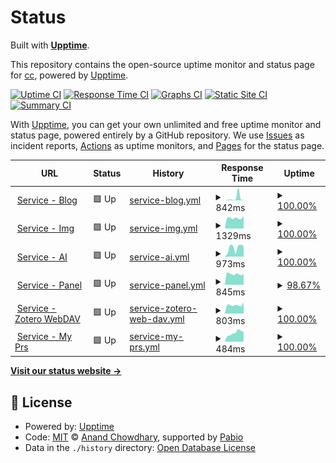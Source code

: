 # Status

Built with [**Upptime**](https://upptime.js.org).

This repository contains the open-source uptime monitor and status page for [cc](https://chillcicada.com), powered by [Upptime](https://github.com/upptime/upptime).

[![Uptime CI](https://github.com/chillcicada/status/workflows/Uptime%20CI/badge.svg)](https://github.com/chillcicada/status/actions?query=workflow%3A%22Uptime+CI%22)
[![Response Time CI](https://github.com/chillcicada/status/workflows/Response%20Time%20CI/badge.svg)](https://github.com/chillcicada/status/actions?query=workflow%3A%22Response+Time+CI%22)
[![Graphs CI](https://github.com/chillcicada/status/workflows/Graphs%20CI/badge.svg)](https://github.com/chillcicada/status/actions?query=workflow%3A%22Graphs+CI%22)
[![Static Site CI](https://github.com/chillcicada/status/workflows/Static%20Site%20CI/badge.svg)](https://github.com/chillcicada/status/actions?query=workflow%3A%22Static+Site+CI%22)
[![Summary CI](https://github.com/chillcicada/status/workflows/Summary%20CI/badge.svg)](https://github.com/chillcicada/status/actions?query=workflow%3A%22Summary+CI%22)

With [Upptime](https://upptime.js.org), you can get your own unlimited and free uptime monitor and status page, powered entirely by a GitHub repository. We use [Issues](https://github.com/chillcicada/status/issues) as incident reports, [Actions](https://github.com/chillcicada/status/actions) as uptime monitors, and [Pages](https://status.chillcicada.com) for the status page.

<!--start: status pages-->
<!-- This summary is generated by Upptime (https://github.com/upptime/upptime) -->
<!-- Do not edit this manually, your changes will be overwritten -->
<!-- prettier-ignore -->
| URL | Status | History | Response Time | Uptime |
| --- | ------ | ------- | ------------- | ------ |
| <img alt="" src="https://icons.duckduckgo.com/ip3/chillcicada.com.ico" height="13"> [Service - Blog](https://chillcicada.com) | 🟩 Up | [service-blog.yml](https://github.com/chillcicada/status/commits/HEAD/history/service-blog.yml) | <details><summary><img alt="Response time graph" src="./graphs/service-blog/response-time-week.png" height="20"> 842ms</summary><br><a href="https://status.chillcicada.com/history/service-blog"><img alt="Response time 370" src="https://img.shields.io/endpoint?url=https%3A%2F%2Fraw.githubusercontent.com%2Fchillcicada%2Fstatus%2FHEAD%2Fapi%2Fservice-blog%2Fresponse-time.json"></a><br><a href="https://status.chillcicada.com/history/service-blog"><img alt="24-hour response time 182" src="https://img.shields.io/endpoint?url=https%3A%2F%2Fraw.githubusercontent.com%2Fchillcicada%2Fstatus%2FHEAD%2Fapi%2Fservice-blog%2Fresponse-time-day.json"></a><br><a href="https://status.chillcicada.com/history/service-blog"><img alt="7-day response time 842" src="https://img.shields.io/endpoint?url=https%3A%2F%2Fraw.githubusercontent.com%2Fchillcicada%2Fstatus%2FHEAD%2Fapi%2Fservice-blog%2Fresponse-time-week.json"></a><br><a href="https://status.chillcicada.com/history/service-blog"><img alt="30-day response time 433" src="https://img.shields.io/endpoint?url=https%3A%2F%2Fraw.githubusercontent.com%2Fchillcicada%2Fstatus%2FHEAD%2Fapi%2Fservice-blog%2Fresponse-time-month.json"></a><br><a href="https://status.chillcicada.com/history/service-blog"><img alt="1-year response time 370" src="https://img.shields.io/endpoint?url=https%3A%2F%2Fraw.githubusercontent.com%2Fchillcicada%2Fstatus%2FHEAD%2Fapi%2Fservice-blog%2Fresponse-time-year.json"></a></details> | <details><summary><a href="https://status.chillcicada.com/history/service-blog">100.00%</a></summary><a href="https://status.chillcicada.com/history/service-blog"><img alt="All-time uptime 100.00%" src="https://img.shields.io/endpoint?url=https%3A%2F%2Fraw.githubusercontent.com%2Fchillcicada%2Fstatus%2FHEAD%2Fapi%2Fservice-blog%2Fuptime.json"></a><br><a href="https://status.chillcicada.com/history/service-blog"><img alt="24-hour uptime 100.00%" src="https://img.shields.io/endpoint?url=https%3A%2F%2Fraw.githubusercontent.com%2Fchillcicada%2Fstatus%2FHEAD%2Fapi%2Fservice-blog%2Fuptime-day.json"></a><br><a href="https://status.chillcicada.com/history/service-blog"><img alt="7-day uptime 100.00%" src="https://img.shields.io/endpoint?url=https%3A%2F%2Fraw.githubusercontent.com%2Fchillcicada%2Fstatus%2FHEAD%2Fapi%2Fservice-blog%2Fuptime-week.json"></a><br><a href="https://status.chillcicada.com/history/service-blog"><img alt="30-day uptime 100.00%" src="https://img.shields.io/endpoint?url=https%3A%2F%2Fraw.githubusercontent.com%2Fchillcicada%2Fstatus%2FHEAD%2Fapi%2Fservice-blog%2Fuptime-month.json"></a><br><a href="https://status.chillcicada.com/history/service-blog"><img alt="1-year uptime 100.00%" src="https://img.shields.io/endpoint?url=https%3A%2F%2Fraw.githubusercontent.com%2Fchillcicada%2Fstatus%2FHEAD%2Fapi%2Fservice-blog%2Fuptime-year.json"></a></details>
| <img alt="" src="https://icons.duckduckgo.com/ip3/img.chillcicada.com.ico" height="13"> [Service - Img](https://img.chillcicada.com) | 🟩 Up | [service-img.yml](https://github.com/chillcicada/status/commits/HEAD/history/service-img.yml) | <details><summary><img alt="Response time graph" src="./graphs/service-img/response-time-week.png" height="20"> 1329ms</summary><br><a href="https://status.chillcicada.com/history/service-img"><img alt="Response time 1367" src="https://img.shields.io/endpoint?url=https%3A%2F%2Fraw.githubusercontent.com%2Fchillcicada%2Fstatus%2FHEAD%2Fapi%2Fservice-img%2Fresponse-time.json"></a><br><a href="https://status.chillcicada.com/history/service-img"><img alt="24-hour response time 1567" src="https://img.shields.io/endpoint?url=https%3A%2F%2Fraw.githubusercontent.com%2Fchillcicada%2Fstatus%2FHEAD%2Fapi%2Fservice-img%2Fresponse-time-day.json"></a><br><a href="https://status.chillcicada.com/history/service-img"><img alt="7-day response time 1329" src="https://img.shields.io/endpoint?url=https%3A%2F%2Fraw.githubusercontent.com%2Fchillcicada%2Fstatus%2FHEAD%2Fapi%2Fservice-img%2Fresponse-time-week.json"></a><br><a href="https://status.chillcicada.com/history/service-img"><img alt="30-day response time 1390" src="https://img.shields.io/endpoint?url=https%3A%2F%2Fraw.githubusercontent.com%2Fchillcicada%2Fstatus%2FHEAD%2Fapi%2Fservice-img%2Fresponse-time-month.json"></a><br><a href="https://status.chillcicada.com/history/service-img"><img alt="1-year response time 1367" src="https://img.shields.io/endpoint?url=https%3A%2F%2Fraw.githubusercontent.com%2Fchillcicada%2Fstatus%2FHEAD%2Fapi%2Fservice-img%2Fresponse-time-year.json"></a></details> | <details><summary><a href="https://status.chillcicada.com/history/service-img">100.00%</a></summary><a href="https://status.chillcicada.com/history/service-img"><img alt="All-time uptime 100.00%" src="https://img.shields.io/endpoint?url=https%3A%2F%2Fraw.githubusercontent.com%2Fchillcicada%2Fstatus%2FHEAD%2Fapi%2Fservice-img%2Fuptime.json"></a><br><a href="https://status.chillcicada.com/history/service-img"><img alt="24-hour uptime 100.00%" src="https://img.shields.io/endpoint?url=https%3A%2F%2Fraw.githubusercontent.com%2Fchillcicada%2Fstatus%2FHEAD%2Fapi%2Fservice-img%2Fuptime-day.json"></a><br><a href="https://status.chillcicada.com/history/service-img"><img alt="7-day uptime 100.00%" src="https://img.shields.io/endpoint?url=https%3A%2F%2Fraw.githubusercontent.com%2Fchillcicada%2Fstatus%2FHEAD%2Fapi%2Fservice-img%2Fuptime-week.json"></a><br><a href="https://status.chillcicada.com/history/service-img"><img alt="30-day uptime 100.00%" src="https://img.shields.io/endpoint?url=https%3A%2F%2Fraw.githubusercontent.com%2Fchillcicada%2Fstatus%2FHEAD%2Fapi%2Fservice-img%2Fuptime-month.json"></a><br><a href="https://status.chillcicada.com/history/service-img"><img alt="1-year uptime 100.00%" src="https://img.shields.io/endpoint?url=https%3A%2F%2Fraw.githubusercontent.com%2Fchillcicada%2Fstatus%2FHEAD%2Fapi%2Fservice-img%2Fuptime-year.json"></a></details>
| <img alt="" src="https://icons.duckduckgo.com/ip3/ai.chillcicada.com.ico" height="13"> [Service - AI](https://ai.chillcicada.com) | 🟩 Up | [service-ai.yml](https://github.com/chillcicada/status/commits/HEAD/history/service-ai.yml) | <details><summary><img alt="Response time graph" src="./graphs/service-ai/response-time-week.png" height="20"> 973ms</summary><br><a href="https://status.chillcicada.com/history/service-ai"><img alt="Response time 1657" src="https://img.shields.io/endpoint?url=https%3A%2F%2Fraw.githubusercontent.com%2Fchillcicada%2Fstatus%2FHEAD%2Fapi%2Fservice-ai%2Fresponse-time.json"></a><br><a href="https://status.chillcicada.com/history/service-ai"><img alt="24-hour response time 1197" src="https://img.shields.io/endpoint?url=https%3A%2F%2Fraw.githubusercontent.com%2Fchillcicada%2Fstatus%2FHEAD%2Fapi%2Fservice-ai%2Fresponse-time-day.json"></a><br><a href="https://status.chillcicada.com/history/service-ai"><img alt="7-day response time 973" src="https://img.shields.io/endpoint?url=https%3A%2F%2Fraw.githubusercontent.com%2Fchillcicada%2Fstatus%2FHEAD%2Fapi%2Fservice-ai%2Fresponse-time-week.json"></a><br><a href="https://status.chillcicada.com/history/service-ai"><img alt="30-day response time 939" src="https://img.shields.io/endpoint?url=https%3A%2F%2Fraw.githubusercontent.com%2Fchillcicada%2Fstatus%2FHEAD%2Fapi%2Fservice-ai%2Fresponse-time-month.json"></a><br><a href="https://status.chillcicada.com/history/service-ai"><img alt="1-year response time 1657" src="https://img.shields.io/endpoint?url=https%3A%2F%2Fraw.githubusercontent.com%2Fchillcicada%2Fstatus%2FHEAD%2Fapi%2Fservice-ai%2Fresponse-time-year.json"></a></details> | <details><summary><a href="https://status.chillcicada.com/history/service-ai">100.00%</a></summary><a href="https://status.chillcicada.com/history/service-ai"><img alt="All-time uptime 100.00%" src="https://img.shields.io/endpoint?url=https%3A%2F%2Fraw.githubusercontent.com%2Fchillcicada%2Fstatus%2FHEAD%2Fapi%2Fservice-ai%2Fuptime.json"></a><br><a href="https://status.chillcicada.com/history/service-ai"><img alt="24-hour uptime 100.00%" src="https://img.shields.io/endpoint?url=https%3A%2F%2Fraw.githubusercontent.com%2Fchillcicada%2Fstatus%2FHEAD%2Fapi%2Fservice-ai%2Fuptime-day.json"></a><br><a href="https://status.chillcicada.com/history/service-ai"><img alt="7-day uptime 100.00%" src="https://img.shields.io/endpoint?url=https%3A%2F%2Fraw.githubusercontent.com%2Fchillcicada%2Fstatus%2FHEAD%2Fapi%2Fservice-ai%2Fuptime-week.json"></a><br><a href="https://status.chillcicada.com/history/service-ai"><img alt="30-day uptime 100.00%" src="https://img.shields.io/endpoint?url=https%3A%2F%2Fraw.githubusercontent.com%2Fchillcicada%2Fstatus%2FHEAD%2Fapi%2Fservice-ai%2Fuptime-month.json"></a><br><a href="https://status.chillcicada.com/history/service-ai"><img alt="1-year uptime 100.00%" src="https://img.shields.io/endpoint?url=https%3A%2F%2Fraw.githubusercontent.com%2Fchillcicada%2Fstatus%2FHEAD%2Fapi%2Fservice-ai%2Fuptime-year.json"></a></details>
| <img alt="" src="https://icons.duckduckgo.com/ip3/panel.chillcicada.com.ico" height="13"> [Service - Panel](https://panel.chillcicada.com) | 🟩 Up | [service-panel.yml](https://github.com/chillcicada/status/commits/HEAD/history/service-panel.yml) | <details><summary><img alt="Response time graph" src="./graphs/service-panel/response-time-week.png" height="20"> 845ms</summary><br><a href="https://status.chillcicada.com/history/service-panel"><img alt="Response time 858" src="https://img.shields.io/endpoint?url=https%3A%2F%2Fraw.githubusercontent.com%2Fchillcicada%2Fstatus%2FHEAD%2Fapi%2Fservice-panel%2Fresponse-time.json"></a><br><a href="https://status.chillcicada.com/history/service-panel"><img alt="24-hour response time 841" src="https://img.shields.io/endpoint?url=https%3A%2F%2Fraw.githubusercontent.com%2Fchillcicada%2Fstatus%2FHEAD%2Fapi%2Fservice-panel%2Fresponse-time-day.json"></a><br><a href="https://status.chillcicada.com/history/service-panel"><img alt="7-day response time 845" src="https://img.shields.io/endpoint?url=https%3A%2F%2Fraw.githubusercontent.com%2Fchillcicada%2Fstatus%2FHEAD%2Fapi%2Fservice-panel%2Fresponse-time-week.json"></a><br><a href="https://status.chillcicada.com/history/service-panel"><img alt="30-day response time 865" src="https://img.shields.io/endpoint?url=https%3A%2F%2Fraw.githubusercontent.com%2Fchillcicada%2Fstatus%2FHEAD%2Fapi%2Fservice-panel%2Fresponse-time-month.json"></a><br><a href="https://status.chillcicada.com/history/service-panel"><img alt="1-year response time 858" src="https://img.shields.io/endpoint?url=https%3A%2F%2Fraw.githubusercontent.com%2Fchillcicada%2Fstatus%2FHEAD%2Fapi%2Fservice-panel%2Fresponse-time-year.json"></a></details> | <details><summary><a href="https://status.chillcicada.com/history/service-panel">98.67%</a></summary><a href="https://status.chillcicada.com/history/service-panel"><img alt="All-time uptime 99.81%" src="https://img.shields.io/endpoint?url=https%3A%2F%2Fraw.githubusercontent.com%2Fchillcicada%2Fstatus%2FHEAD%2Fapi%2Fservice-panel%2Fuptime.json"></a><br><a href="https://status.chillcicada.com/history/service-panel"><img alt="24-hour uptime 100.00%" src="https://img.shields.io/endpoint?url=https%3A%2F%2Fraw.githubusercontent.com%2Fchillcicada%2Fstatus%2FHEAD%2Fapi%2Fservice-panel%2Fuptime-day.json"></a><br><a href="https://status.chillcicada.com/history/service-panel"><img alt="7-day uptime 98.67%" src="https://img.shields.io/endpoint?url=https%3A%2F%2Fraw.githubusercontent.com%2Fchillcicada%2Fstatus%2FHEAD%2Fapi%2Fservice-panel%2Fuptime-week.json"></a><br><a href="https://status.chillcicada.com/history/service-panel"><img alt="30-day uptime 99.69%" src="https://img.shields.io/endpoint?url=https%3A%2F%2Fraw.githubusercontent.com%2Fchillcicada%2Fstatus%2FHEAD%2Fapi%2Fservice-panel%2Fuptime-month.json"></a><br><a href="https://status.chillcicada.com/history/service-panel"><img alt="1-year uptime 99.81%" src="https://img.shields.io/endpoint?url=https%3A%2F%2Fraw.githubusercontent.com%2Fchillcicada%2Fstatus%2FHEAD%2Fapi%2Fservice-panel%2Fuptime-year.json"></a></details>
| <img alt="" src="https://icons.duckduckgo.com/ip3/zotero.chillcicada.com.ico" height="13"> [Service - Zotero WebDAV](https://zotero.chillcicada.com) | 🟩 Up | [service-zotero-web-dav.yml](https://github.com/chillcicada/status/commits/HEAD/history/service-zotero-web-dav.yml) | <details><summary><img alt="Response time graph" src="./graphs/service-zotero-web-dav/response-time-week.png" height="20"> 803ms</summary><br><a href="https://status.chillcicada.com/history/service-zotero-web-dav"><img alt="Response time 882" src="https://img.shields.io/endpoint?url=https%3A%2F%2Fraw.githubusercontent.com%2Fchillcicada%2Fstatus%2FHEAD%2Fapi%2Fservice-zotero-web-dav%2Fresponse-time.json"></a><br><a href="https://status.chillcicada.com/history/service-zotero-web-dav"><img alt="24-hour response time 1061" src="https://img.shields.io/endpoint?url=https%3A%2F%2Fraw.githubusercontent.com%2Fchillcicada%2Fstatus%2FHEAD%2Fapi%2Fservice-zotero-web-dav%2Fresponse-time-day.json"></a><br><a href="https://status.chillcicada.com/history/service-zotero-web-dav"><img alt="7-day response time 803" src="https://img.shields.io/endpoint?url=https%3A%2F%2Fraw.githubusercontent.com%2Fchillcicada%2Fstatus%2FHEAD%2Fapi%2Fservice-zotero-web-dav%2Fresponse-time-week.json"></a><br><a href="https://status.chillcicada.com/history/service-zotero-web-dav"><img alt="30-day response time 896" src="https://img.shields.io/endpoint?url=https%3A%2F%2Fraw.githubusercontent.com%2Fchillcicada%2Fstatus%2FHEAD%2Fapi%2Fservice-zotero-web-dav%2Fresponse-time-month.json"></a><br><a href="https://status.chillcicada.com/history/service-zotero-web-dav"><img alt="1-year response time 882" src="https://img.shields.io/endpoint?url=https%3A%2F%2Fraw.githubusercontent.com%2Fchillcicada%2Fstatus%2FHEAD%2Fapi%2Fservice-zotero-web-dav%2Fresponse-time-year.json"></a></details> | <details><summary><a href="https://status.chillcicada.com/history/service-zotero-web-dav">100.00%</a></summary><a href="https://status.chillcicada.com/history/service-zotero-web-dav"><img alt="All-time uptime 97.22%" src="https://img.shields.io/endpoint?url=https%3A%2F%2Fraw.githubusercontent.com%2Fchillcicada%2Fstatus%2FHEAD%2Fapi%2Fservice-zotero-web-dav%2Fuptime.json"></a><br><a href="https://status.chillcicada.com/history/service-zotero-web-dav"><img alt="24-hour uptime 100.00%" src="https://img.shields.io/endpoint?url=https%3A%2F%2Fraw.githubusercontent.com%2Fchillcicada%2Fstatus%2FHEAD%2Fapi%2Fservice-zotero-web-dav%2Fuptime-day.json"></a><br><a href="https://status.chillcicada.com/history/service-zotero-web-dav"><img alt="7-day uptime 100.00%" src="https://img.shields.io/endpoint?url=https%3A%2F%2Fraw.githubusercontent.com%2Fchillcicada%2Fstatus%2FHEAD%2Fapi%2Fservice-zotero-web-dav%2Fuptime-week.json"></a><br><a href="https://status.chillcicada.com/history/service-zotero-web-dav"><img alt="30-day uptime 100.00%" src="https://img.shields.io/endpoint?url=https%3A%2F%2Fraw.githubusercontent.com%2Fchillcicada%2Fstatus%2FHEAD%2Fapi%2Fservice-zotero-web-dav%2Fuptime-month.json"></a><br><a href="https://status.chillcicada.com/history/service-zotero-web-dav"><img alt="1-year uptime 97.22%" src="https://img.shields.io/endpoint?url=https%3A%2F%2Fraw.githubusercontent.com%2Fchillcicada%2Fstatus%2FHEAD%2Fapi%2Fservice-zotero-web-dav%2Fuptime-year.json"></a></details>
| <img alt="" src="https://icons.duckduckgo.com/ip3/prs.chillcicada.com.ico" height="13"> [Service - My Prs](https://prs.chillcicada.com) | 🟩 Up | [service-my-prs.yml](https://github.com/chillcicada/status/commits/HEAD/history/service-my-prs.yml) | <details><summary><img alt="Response time graph" src="./graphs/service-my-prs/response-time-week.png" height="20"> 484ms</summary><br><a href="https://status.chillcicada.com/history/service-my-prs"><img alt="Response time 559" src="https://img.shields.io/endpoint?url=https%3A%2F%2Fraw.githubusercontent.com%2Fchillcicada%2Fstatus%2FHEAD%2Fapi%2Fservice-my-prs%2Fresponse-time.json"></a><br><a href="https://status.chillcicada.com/history/service-my-prs"><img alt="24-hour response time 530" src="https://img.shields.io/endpoint?url=https%3A%2F%2Fraw.githubusercontent.com%2Fchillcicada%2Fstatus%2FHEAD%2Fapi%2Fservice-my-prs%2Fresponse-time-day.json"></a><br><a href="https://status.chillcicada.com/history/service-my-prs"><img alt="7-day response time 484" src="https://img.shields.io/endpoint?url=https%3A%2F%2Fraw.githubusercontent.com%2Fchillcicada%2Fstatus%2FHEAD%2Fapi%2Fservice-my-prs%2Fresponse-time-week.json"></a><br><a href="https://status.chillcicada.com/history/service-my-prs"><img alt="30-day response time 560" src="https://img.shields.io/endpoint?url=https%3A%2F%2Fraw.githubusercontent.com%2Fchillcicada%2Fstatus%2FHEAD%2Fapi%2Fservice-my-prs%2Fresponse-time-month.json"></a><br><a href="https://status.chillcicada.com/history/service-my-prs"><img alt="1-year response time 559" src="https://img.shields.io/endpoint?url=https%3A%2F%2Fraw.githubusercontent.com%2Fchillcicada%2Fstatus%2FHEAD%2Fapi%2Fservice-my-prs%2Fresponse-time-year.json"></a></details> | <details><summary><a href="https://status.chillcicada.com/history/service-my-prs">100.00%</a></summary><a href="https://status.chillcicada.com/history/service-my-prs"><img alt="All-time uptime 100.00%" src="https://img.shields.io/endpoint?url=https%3A%2F%2Fraw.githubusercontent.com%2Fchillcicada%2Fstatus%2FHEAD%2Fapi%2Fservice-my-prs%2Fuptime.json"></a><br><a href="https://status.chillcicada.com/history/service-my-prs"><img alt="24-hour uptime 100.00%" src="https://img.shields.io/endpoint?url=https%3A%2F%2Fraw.githubusercontent.com%2Fchillcicada%2Fstatus%2FHEAD%2Fapi%2Fservice-my-prs%2Fuptime-day.json"></a><br><a href="https://status.chillcicada.com/history/service-my-prs"><img alt="7-day uptime 100.00%" src="https://img.shields.io/endpoint?url=https%3A%2F%2Fraw.githubusercontent.com%2Fchillcicada%2Fstatus%2FHEAD%2Fapi%2Fservice-my-prs%2Fuptime-week.json"></a><br><a href="https://status.chillcicada.com/history/service-my-prs"><img alt="30-day uptime 100.00%" src="https://img.shields.io/endpoint?url=https%3A%2F%2Fraw.githubusercontent.com%2Fchillcicada%2Fstatus%2FHEAD%2Fapi%2Fservice-my-prs%2Fuptime-month.json"></a><br><a href="https://status.chillcicada.com/history/service-my-prs"><img alt="1-year uptime 100.00%" src="https://img.shields.io/endpoint?url=https%3A%2F%2Fraw.githubusercontent.com%2Fchillcicada%2Fstatus%2FHEAD%2Fapi%2Fservice-my-prs%2Fuptime-year.json"></a></details>

<!--end: status pages-->

[**Visit our status website →**](https://status.chillcicada.com)

## 📄 License

- Powered by: [Upptime](https://github.com/upptime/upptime)
- Code: [MIT](./LICENSE) © [Anand Chowdhary](https://anandchowdhary.com), supported by [Pabio](https://pabio.com)
- Data in the `./history` directory: [Open Database License](https://opendatacommons.org/licenses/odbl/1-0/)
